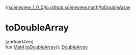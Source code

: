 //[sceneview_1_0_0](../../index.md)/[io.github.sceneview.math](index.md)/[toDoubleArray](to-double-array.md)

# toDoubleArray

[androidJvm]\
fun [Mat4](../../../sceneview/sceneview/dev.romainguy.kotlin.math/-mat4/index.md).[toDoubleArray](to-double-array.md)(): [DoubleArray](https://kotlinlang.org/api/latest/jvm/stdlib/kotlin/-double-array/index.html)
